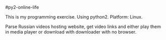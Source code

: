 #py2-online-life

This is my programming exercise. Using python2. Platform: Linux.

Parse Russian videos hosting website, get video links and either play them in
media player or download with downloader with no browser.
